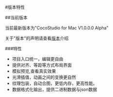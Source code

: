#版本特性

##当前版本

当前最新版本为"CocoStudio for Mac V1.0.0.0 Alpha"

关于"版本"的声明请查看[版本](./../../other/version/zh.md)介绍

###特性

- 项目入口统一，编辑更自由
- 提供对齐、等距等方式布局界面   
- 模拟预览,查看真实效果
- 光滑插值，动画之间的变换更自然
- 纹理包装，自动合图，更低内存，更高性能。  
- 数据格式化输出，提供二进制数据与json数据
